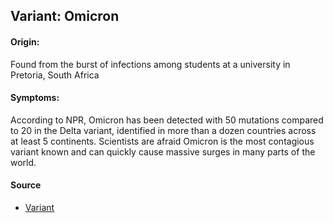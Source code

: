 ## **Variant:** Omicron

#### Origin:

Found from the burst of infections among students at a university in Pretoria, South Africa

#### Symptoms:

According to NPR, Omicron has been detected with 50 mutations compared to 20 in the Delta variant, identified in more than a dozen countries across at least 5 continents. Scientists are afraid Omicron is the most contagious variant known and can quickly cause massive surges in many parts of the world.

#### Source

- [Variant](https://www.npr.org/sections/goatsandsoda/2021/11/30/1059859253/why-omicron-variant-spreads-so-quickly-infectious-mutations)

